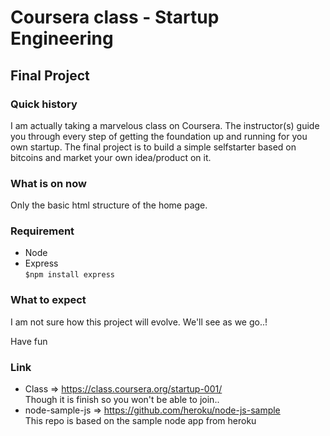 # Coursera class - Startup Engineering
## Final Project

### Quick history
I am actually taking a marvelous class on Coursera. The instructor(s) guide you through every step of getting the foundation up and running for you own startup.
The final project is to build a simple selfstarter based on bitcoins and market your own idea/product on it.

### What is on now
Only the basic html structure of the home page.

### Requirement 
* Node
* Express  
    `$npm install express`

### What to expect
I am not sure how this project will evolve. We'll see as we go..!

Have fun

### Link
* Class => https://class.coursera.org/startup-001/  
Though it is finish so you won't be able to join..
* node-sample-js => https://github.com/heroku/node-js-sample  
This repo is based on the sample node app from heroku
